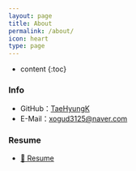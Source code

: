 ```yaml
---
layout: page
title: About
permalink: /about/
icon: heart
type: page
---
```


* content
{:toc}

### Info

 - GitHub：[TaeHyungK](https://github.com/TaeHyungK)
 - E-Mail：xogud3125@naver.com

### Resume

 - [📌 Resume](https://github.com/TaeHyungK/Resume)


